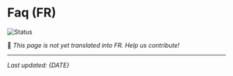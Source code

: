 # Faq (FR)

![Status](https://img.shields.io/badge/status-coming--soon-orange)

🚧 *This page is not yet translated into FR. Help us contribute!*

---

*Last updated: {DATE}*
